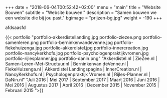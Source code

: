 +++
date = "2018-06-04T00:52:42+02:00"
menu = "main"
title = "Website Bouwen"
subtitle = "Website bouwen."
description = "Samen bouwen we een website die bij jou past."
bgimage = "prijzen-bg.jpg"
weight = -190
+++

afdsaasfd

{{< portfolio "portfolio-akkerdistellanding.jpg portfolio-ziezee.png portfolio-samenleren.png portfolio-berninkenvandevenne.jpg portfolio-fiekehuizenga.jpg portfolio-akkerdistel.jpg portfolio-innercreation.jpg portfolio-nancykerkhofs.jpg portfolio-psychologenpraktijkvromen.jpg portfolio-rijlesplanner.jpg portfolio-danin.png"
    "Akkerdistel.nl | ZieZee.nl | Samen-Leren-Met-Structuur.nl | Berninkenvan deVenne.nl | FiekeHuizenga.nl | Akkerdistel Landingspagina | InnerCreation.nl | NancyKerkhofs.nl | Psychologenpraktijk Vromen.nl | Rijles-Planner.nl | DaNin.nl"
    "Juli 2016 | Mei 2017 | September 2017 | Maart 2016 | Juni 2016 | Mei 2016 | Augustus 2017 | April 2016 | December 2015 | November 2015 | Februari 2015  ">}}